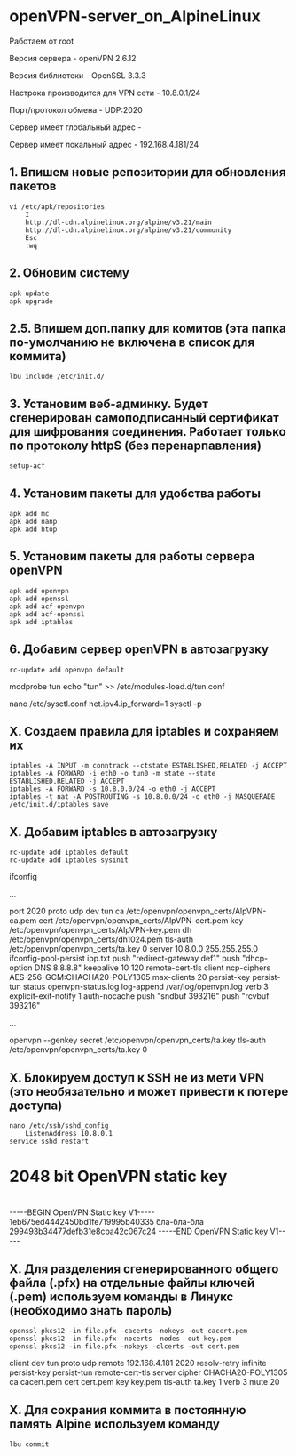 # openVPN-server_on_AlpineLinux

Работаем от root

Версия сервера - openVPN 2.6.12

Версия библиотеки - OpenSSL 3.3.3

Настрока производится для VPN сети - 10.8.0.1/24

Порт/протокол обмена - UDP:2020

Сервер имеет глобальный адрес - 

Сервер имеет локальный адрес - 192.168.4.181/24

## 1. Впишем новые репозитории для обновления пакетов
```
vi /etc/apk/repositories
	I
	http://dl-cdn.alpinelinux.org/alpine/v3.21/main
	http://dl-cdn.alpinelinux.org/alpine/v3.21/community
	Esc
	:wq
 ```

## 2. Обновим систему
```
apk update
apk upgrade
```

## 2.5. Впишем доп.папку для комитов (эта папка по-умолчанию не включена в список для коммита)
```
lbu include /etc/init.d/
```

## 3. Установим веб-админку. Будет сгенерирован самоподписанный сертификат для шифрования соединения. Работает только по протоколу httpS (без перенарпавления)
```
setup-acf
```

## 4. Установим пакеты для удобства работы
```
apk add mc
apk add nanp
apk add htop
```

## 5. Установим пакеты для работы сервера openVPN
```
apk add openvpn
apk add openssl
apk add acf-openvpn
apk add acf-openssl
apk add iptables
```

## 6. Добавим сервер openVPN в автозагрузку
```
rc-update add openvpn default
```

modprobe tun
echo "tun" >> /etc/modules-load.d/tun.conf


nano /etc/sysctl.conf
	net.ipv4.ip_forward=1
sysctl -p

## X. Создаем правила для iptables и сохраняем их
```
iptables -A INPUT -m conntrack --ctstate ESTABLISHED,RELATED -j ACCEPT
iptables -A FORWARD -i eth0 -o tun0 -m state --state ESTABLISHED,RELATED -j ACCEPT
iptables -A FORWARD -s 10.8.0.0/24 -o eth0 -j ACCEPT
iptables -t nat -A POSTROUTING -s 10.8.0.0/24 -o eth0 -j MASQUERADE
/etc/init.d/iptables save
```

## X. Добавим iptables в автозагрузку
```
rc-update add iptables default
rc-update add iptables sysinit
```


ifconfig

...

port 2020
proto udp
dev tun
ca /etc/openvpn/openvpn_certs/AlpVPN-ca.pem
cert /etc/openvpn/openvpn_certs/AlpVPN-cert.pem
key /etc/openvpn/openvpn_certs/AlpVPN-key.pem
dh /etc/openvpn/openvpn_certs/dh1024.pem
tls-auth /etc/openvpn/openvpn_certs/ta.key 0
server 10.8.0.0 255.255.255.0
ifconfig-pool-persist ipp.txt
push "redirect-gateway def1"
push "dhcp-option DNS 8.8.8.8"
keepalive 10 120
remote-cert-tls client
ncp-ciphers AES-256-GCM:CHACHA20-POLY1305
max-clients 20
persist-key
persist-tun
status openvpn-status.log
log-append /var/log/openvpn.log
verb 3
explicit-exit-notify 1
auth-nocache
push "sndbuf 393216"
push "rcvbuf 393216"

...

openvpn --genkey secret /etc/openvpn/openvpn_certs/ta.key
	tls-auth /etc/openvpn/openvpn_certs/ta.key 0

## X. Блокируем доступ к SSH не из мети VPN (это необязательно и может привести к потере доступа) 
```
nano /etc/ssh/sshd_config
	ListenAddress 10.8.0.1
service sshd restart
```

#
# 2048 bit OpenVPN static key
#
-----BEGIN OpenVPN Static key V1-----
1eb675ed4442450bd1fe719995b40335
бла-бла-бла
299493b34477defb31e8cba42c067c24
-----END OpenVPN Static key V1-----

## X. Для разделения сгенерированного общего файла (.pfx) на отдельные файлы ключей (.pem) используем команды в Линукс (необходимо знать пароль)
```
openssl pkcs12 -in file.pfx -cacerts -nokeys -out cacert.pem
openssl pkcs12 -in file.pfx -nocerts -nodes -out key.pem
openssl pkcs12 -in file.pfx -nokeys -clcerts -out cert.pem
```

client
dev tun
proto udp
remote 192.168.4.181 2020
resolv-retry infinite
persist-key
persist-tun
remote-cert-tls server
cipher CHACHA20-POLY1305
ca cacert.pem
cert cert.pem
key key.pem
tls-auth ta.key 1
verb 3 
mute 20

## X. Для сохрания коммита в постоянную память Alpine используем команду
```
lbu commit
```
